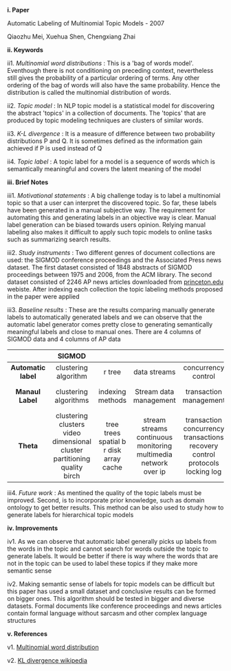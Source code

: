 **i. Paper**

Automatic Labeling of Multinomial Topic Models - 2007

Qiaozhu Mei, Xuehua Shen, Chengxiang Zhai

**ii. Keywords**

ii1. *Multinomial word distributions* : This is a 'bag of words model'. Eventhough there is not conditioning on preceding context, nevertheless still gives the probability of a particular ordering of terms. Any other ordering of the bag of words will also have the same probability. Hence the distribution is called the multinomial distribution of words.

ii2. *Topic model* : In NLP topic model is a statistical model for discovering the abstract 'topics' in a collection of documents. The 'topics' that are produced by topic modeling techniques are clusters of similar words.

ii3. *K-L divergence* : It is a measure of difference between two probability distributions P and Q. It is sometimes defined as the information gain achieved if P is used instead of Q 

ii4. *Topic label* : A topic label for a model is a sequence of words which is semantically meaningful and covers the latent meaning of the model

**iii. Brief Notes**

iii1. *Motivational statements* : A big challenge today is to label a multinomial topic so that a user can interpret the discovered topic. So far, these labels have been generated in a manual subjective way. The requirement for automating this and generating labels in an objective way is clear. Manual label generation can be biased towards users opinion. Relying manual labeling also makes it difficult to apply such topic models to online tasks such as summarizing search results.

iii2. *Study instruments* : Two different genres of document collections are used: the SIGMOD conference proceedings and the Associated Press news dataset. The first dataset consisted of 1848 abstracts of SIGMOD proceedings between 1975 and 2006, from the ACM library. The second dataset consisted of 2246 AP news articles downloaded from [princeton.edu](http://www.cs.princeton.edu/) webiste. After indexing each collection the topic labeling methods proposed in the paper were applied

iii3. *Baseline results* : These are the results comparing manually generate labels to automatically generated labels and we can observe that the automatic label generator comes pretty close to generating semantically meaningful labels and close to manual ones. There are 4 columns of SIGMOD data and 4 columns of AP data
	

|                  |                                      SIGMOD                                     |                                                |                                                                        |                                                                                    |                           AP                           |                                                             |                                                |                                                             |
|:----------------:|:-------------------------------------------------------------------------------:|:----------------------------------------------:|:----------------------------------------------------------------------:|:----------------------------------------------------------------------------------:|:------------------------------------------------------:|:-----------------------------------------------------------:|:----------------------------------------------:|:-----------------------------------------------------------:|
| **Automatic  label** |                              clustering  algorithm                              |                     r  tree                    |                              data  streams                             |                                 concurrency control                                |                        air force                       |                        court appeals                        |                  dollar rates                  |                         iran contra                         |
|   **Manaul Label**   |                              clustering algorithms                              |                indexing methods                |                         Stream data  management                        |                               transaction management                               |                     air plane crash                    |                        death sentence                       |           international stock trading          |                      iran contra trial                      |
|       **Theta**      | clustering  clusters  video  dimensional  cluster  partitioning  quality  birch | tree  trees  spatial  b  r  disk  array  cache | stream  streams  continuous  monitoring  multimedia  network  over  ip | transaction  concurrency  transactions  recovery  control  protocols  locking  log | plane  air  flight  pilot  crew  force  accident crash | court  judge  attorney  prison  his  trial  case  convinced | dollar  l  yen  from  late  gold  down  london | north  case  trial  iran  documents  walsh  reagan  charges |

iii4. *Future work* : As mentined the quality of the topic labels must be improved. Second, is to incorporate prior knowledge, such as domain ontology to get better results. This method can be also used to study how to generate labels for hierarchical topic models


**iv. Improvements**

iv1. As we can observe that automatic label generally picks up labels from the words in the topic and cannot search for words outside the topic to generate labels. It would be better if there is way where the words that are not in the topic can be used to label these topics if they make more semantic sense

iv2. Making semantic sense of labels for topic models can be difficult but this paper has used a small dataset and conclusive results can be formed on bigger ones. This algorithm should be tested in bigger and diverse datasets. Formal documents like conference proceedings and news articles contain formal language without sarcasm and other complex language structures

**v. References**

v1. [Multinomial word distribution](http://nlp.stanford.edu/IR-book/html/htmledition/multinomial-distributions-over-words-1.html)

v2. [KL divergence wikipedia](https://en.wikipedia.org/wiki/Kullback%E2%80%93Leibler_divergence)

